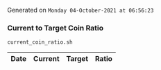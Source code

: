 Generated on `Monday 04-October-2021 at 06:56:23`

### Current to Target Coin Ratio
`current_coin_ratio.sh`

Date|Current|Target|Ratio
---|---|---|---
